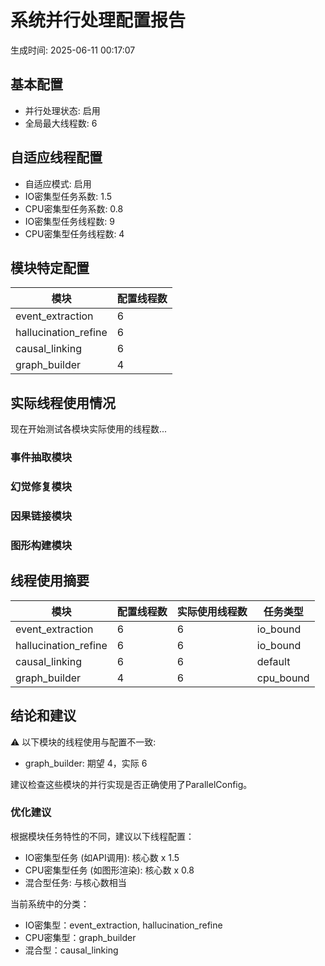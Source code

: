 # 系统并行处理配置报告

生成时间: 2025-06-11 00:17:07

## 基本配置

- 并行处理状态: 启用
- 全局最大线程数: 6

## 自适应线程配置

- 自适应模式: 启用
- IO密集型任务系数: 1.5
- CPU密集型任务系数: 0.8
- IO密集型任务线程数: 9
- CPU密集型任务线程数: 4

## 模块特定配置

| 模块 | 配置线程数 |
|------|----------|
| event_extraction | 6 |
| hallucination_refine | 6 |
| causal_linking | 6 |
| graph_builder | 4 |

## 实际线程使用情况

现在开始测试各模块实际使用的线程数...

### 事件抽取模块


### 幻觉修复模块


### 因果链接模块


### 图形构建模块


## 线程使用摘要

| 模块 | 配置线程数 | 实际使用线程数 | 任务类型 |
|------|------------|--------------|--------|
| event_extraction | 6 | 6 | io_bound |
| hallucination_refine | 6 | 6 | io_bound |
| causal_linking | 6 | 6 | default |
| graph_builder | 4 | 6 | cpu_bound |

## 结论和建议

⚠️ 以下模块的线程使用与配置不一致:

- graph_builder: 期望 4，实际 6

建议检查这些模块的并行实现是否正确使用了ParallelConfig。

### 优化建议

根据模块任务特性的不同，建议以下线程配置：

- IO密集型任务 (如API调用): 核心数 x 1.5
- CPU密集型任务 (如图形渲染): 核心数 x 0.8
- 混合型任务: 与核心数相当

当前系统中的分类：

- IO密集型：event_extraction, hallucination_refine
- CPU密集型：graph_builder
- 混合型：causal_linking
